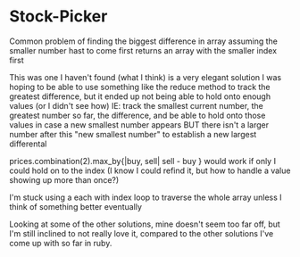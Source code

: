 # Stock-Picker
Common problem of finding the biggest difference in array
assuming the smaller number hast to come first
returns an array with the smaller index first

This was one I haven't found (what I think) is a very elegant solution
I was hoping to be able to use something like the reduce method to track the greatest difference,
but it ended up not being able to hold onto enough values (or I didn't see how)
IE: track the smallest current number, the greatest number so far, the difference, and be able to hold onto those values in case a new smallest number appears BUT there isn't a larger number after this "new smallest number" to establish a new largest differental

prices.combination(2).max_by{|buy, sell| sell - buy }
would work if only I could hold on to the index (I know I could refind it, but how to handle a value showing up more than once?)

I'm stuck using a each with index loop to traverse the whole array unless I think of something better eventually

Looking at some of the other solutions, mine doesn't seem too far off, but I'm still inclined to
not really love it, compared to the other solutions I've come up with so far in ruby.

